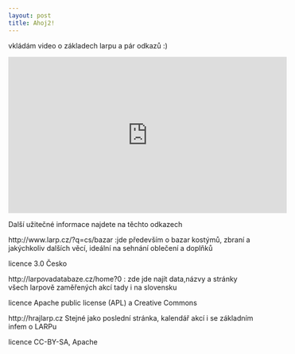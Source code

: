 ```yaml
---
layout: post
title: Ahoj2!
---
```

vkládám video o základech larpu a pár odkazů :)

 <iframe width="560" height="315" src="https://www.youtube.com/embed/Ej0mJyjbMfw" frameborder="0" allowfullscreen></iframe> 
 
 Další užitečné informace najdete na těchto odkazech
<p> http://www.larp.cz/?q=cs/bazar :jde především o bazar kostýmů, zbraní a jakýchkoliv dalších věcí, ideální na sehnání oblečení a doplňků</p>
<p>licence 3.0 Česko</p>

<p>http://larpovadatabaze.cz/home?0 : zde jde najít data,názvy a stránky všech larpově zaměřených akcí tady i na slovensku </p> 
<p>licence Apache public license (APL) a Creative Commons</p>
<p>http://hrajlarp.cz Stejné jako poslední stránka, kalendář akcí i se základním infem o LARPu</p>
<p>licence CC-BY-SA, Apache</p>


